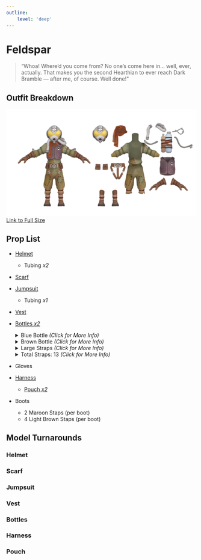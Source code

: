 ```yaml
---
outline:
    level: 'deep'
---
```


<script setup>
import TransparentVideo from '../../../components/TransparentVideo.vue'
</script>

# Feldspar
> “Whoa! Where’d you come from? No one’s come here in… well, ever, actually. That makes you the second Hearthian to ever reach Dark Bramble — after me, of course. Well done!"

## Outfit Breakdown
![Chert Model Reference](./media/Breakdown.webp)
[Link to Full Size](./media/Breakdown.webp)

## Prop List
* [Helmet](#helmet)
    * Tubing *x2*
* [Scarf](#scarf)
* [Jumpsuit](#jumpsuit)
    * Tubing *x1*
* [Vest](#vest)
* [Bottles *x2*](#bottles)
    <details>
    <summary>Blue Bottle <i>(Click for More Info)</i></summary>

    * Tubing *x1*

    * Black Straps *x2*
    * Maroon Straps *x2*
    * Light Brown Straps *x1*
    
    </details>

    <details>
    <summary>Brown Bottle <i>(Click for More Info)</i></summary>

    * Tubing *x1*

    * Black Straps *x2*
    * Maroon Straps *x1*
    * Light Brown Straps *x3*

    </details>

    <details>
    <summary>Large Straps <i>(Click for More Info)</i></summary>

    * Maroon Strap *x1*
    * Light Brown Strap *x1*
    
    </details>

    <details>
    <summary>Total Straps: 13 <i>(Click for More Info)</i></summary>

    * Total Straps:
        * Black *x4*
        * Maroon Straps *x3*
        * Light Brown Straps *x4*
        * Large Marron Strap *x1*
        * Large Brown Strap *x1*
    
    </details>
* Gloves
* [Harness](#harness)
    * [Pouch *x2*](#pouch)
* Boots
    * 2 Maroon Staps (per boot)
    * 4 Light Brown Staps (per boot)

## Model Turnarounds

### Helmet
<TransparentVideo path='helmet'/>

### Scarf
<TransparentVideo path='scarf'/>

### Jumpsuit
<TransparentVideo path='jumpsuit'/>

### Vest
<TransparentVideo path='vest'/>

### Bottles
<TransparentVideo path='bottles'/>

### Harness
<TransparentVideo path='harness'/>

### Pouch
<TransparentVideo path='pouch'/>